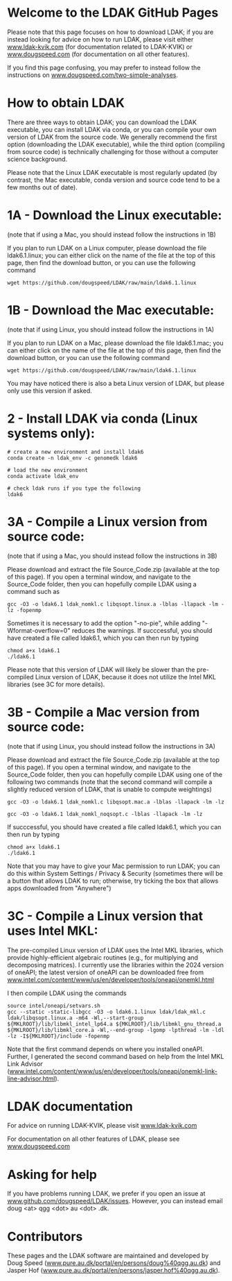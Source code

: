# Welcome to the LDAK GitHub Pages

Please note that this page focuses on how to download LDAK; if you are instead looking for advice on how to run LDAK, please visit either www.ldak-kvik.com (for documentation related to LDAK-KVIK) or www.dougspeed.com (for documentation on all other features).

If you find this page confusing, you may prefer to instead follow the instructions on www.dougspeed.com/two-simple-analyses.

# How to obtain LDAK

There are three ways to obtain LDAK; you can download the LDAK executable, you can install LDAK via conda, or you can compile your own version of LDAK from the source code. We generally recommend the first option (downloading the LDAK executable), while the third option (compiling from source code) is technically challenging for those without a computer science background.

Please note that the Linux LDAK executable is most regularly updated (by contrast, the Mac executable, conda version and source code tend to be a few months out of date).


# 1A - Download the Linux executable:
(note that if using a Mac, you should instead follow the instructions in 1B)

If you plan to run LDAK on a Linux computer, please download the file ldak6.1.linux; you can either click on the name of the file at the top of this page, then find the download button, or you can use the following command

```
wget https://github.com/dougspeed/LDAK/raw/main/ldak6.1.linux
```
# 1B - Download the Mac executable:
(note that if using Linux, you should instead follow the instructions in 1A)

If you plan to run LDAK on a Mac, please download the file ldak6.1.mac; you can either click on the name of the file at the top of this page, then find the download button, or you can use the following command

```
wget https://github.com/dougspeed/LDAK/raw/main/ldak6.1.linux
```
You may have noticed there is also a beta Linux version of LDAK, but please only use this version if asked.

# 2 - Install LDAK via conda (Linux systems only):

```
# create a new environment and install ldak6
conda create -n ldak_env -c genomedk ldak6

# load the new environment
conda activate ldak_env

# check ldak runs if you type the following
ldak6
```
# 3A - Compile a Linux version from source code:
(note that if using a Mac, you should instead follow the instructions in 3B)

Please download and extract the file Source_Code.zip (available at the top of this page). If you open a terminal window, and navigate to the Source_Code folder, then you can hopefully compile LDAK using a command such as

```
gcc -O3 -o ldak6.1 ldak_nomkl.c libqsopt.linux.a -lblas -llapack -lm -lz -fopenmp 
```
Sometimes it is necessary to add the option "-no-pie", while adding "-Wformat-overflow=0" reduces the warnings. 
If succcessful, you should have created a file called ldak6.1, which you can then run by typing
```
chmod a+x ldak6.1
./ldak6.1
```
Please note that this version of LDAK will likely be slower than the pre-compiled Linux version of LDAK, because it does not utilize the Intel MKL libraries (see 3C for more details).

# 3B - Compile a Mac version from source code:
(note that if using Linux, you should instead follow the instructions in 3A)

Please download and extract the file Source_Code.zip (available at the top of this page). If you open a terminal window, and navigate to the Source_Code folder, then you can hopefully compile LDAK using one of the following two commands (note that the second command will compile a slightly reduced version of LDAK, that is unable to compute weightings)

```
gcc -O3 -o ldak6.1 ldak_nomkl.c libqsopt.mac.a -lblas -llapack -lm -lz
```
```
gcc -O3 -o ldak6.1 ldak_nomkl_noqsopt.c -lblas -llapack -lm -lz
```
If succcessful, you should have created a file called ldak6.1, which you can then run by typing
```
chmod a+x ldak6.1
./ldak6.1
```
Note that you may have to give your Mac permission to run LDAK; you can do this within System Settings / Privacy & Security (sometimes there will be a button that allows LDAK to run; otherwise, try ticking the box that allows apps downloaded from "Anywhere")

# 3C - Compile a Linux version that uses Intel MKL:

The pre-compiled Linux version of LDAK uses the Intel MKL libraries, which provide highly-efficient algebraic routines (e.g., for multiplying and decomposing matrices). I currently use the libraries within the 2024 version of oneAPI; the latest version of oneAPI can be downloaded free from  
www.intel.com/content/www/us/en/developer/tools/oneapi/onemkl.html

I then compile LDAK using the commands

```
source intel/oneapi/setvars.sh
gcc --static -static-libgcc -O3 -o ldak6.1.linux ldak/ldak_mkl.c ldak/libqsopt.linux.a -m64 -Wl,--start-group ${MKLROOT}/lib/libmkl_intel_lp64.a ${MKLROOT}/lib/libmkl_gnu_thread.a ${MKLROOT}/lib/libmkl_core.a -Wl,--end-group -lgomp -lpthread -lm -ldl -lz -I${MKLROOT}/include -fopenmp
```
Note that the first command depends on where you installed oneAPI. Further, I generated the second command based on help from the Intel MKL Link Advisor (www.intel.com/content/www/us/en/developer/tools/oneapi/onemkl-link-line-advisor.html).

# LDAK documentation

For advice on running LDAK-KVIK, please visit www.ldak-kvik.com

For documentation on all other features of LDAK, please see www.dougspeed.com

# Asking for help

If you have problems running LDAK, we prefer if you open an issue at www.github.com/dougspeed/LDAK/issues. However, you can instead email doug \<at\> qgg \<dot\> au \<dot\> .dk.

# Contributors

These pages and the LDAK software are maintained and developed by Doug Speed (www.pure.au.dk/portal/en/persons/doug%40qgg.au.dk) and Jasper Hof (www.pure.au.dk/portal/en/persons/jasper.hof%40qgg.au.dk).
